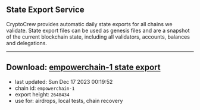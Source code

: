 ## State Export Service
CryptoCrew provides automatic daily state exports for all chains we validate. State export files can be used as genesis files and are a snapshot of the current blockchain state, including all validators, accounts, balances and delegations.

---
**Download: [empowerchain-1 state export](https://dl.ccvalidators.com/SERVICE/empowerchain/empowerchain-1_export_2648434.json)**
---

- last updated: Sun Dec 17 2023 00:19:52
- chain id: `empowerchain-1`
- export height: `2648434`
- use for: airdrops, local tests, chain recovery
